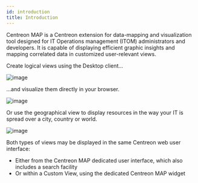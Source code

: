 ```yaml
---
id: introduction
title: Introduction
---
```


Centreon MAP is a Centreon extension for data-mapping and visualization tool designed for IT
Operations management (ITOM) administrators and developers. It is
capable of displaying efficient graphic insights and mapping correlated
data in customized user-relevant views.

Create logical views using the Desktop client\...

![image](assets/data-presentation/desktop.gif)

...and visualize them directly in your browser.

![image](assets/data-presentation/first_page_web.png)

Or use the geographical view to display resources in the way your IT is
spread over a city, country or world.

![image](assets/data-presentation/display_geo_view.gif)


Both types of views may be displayed in the same Centreon web user
interface:

-   Either from the Centreon MAP dedicated user interface, which also
    includes a search facility
-   Or within a Custom View, using the dedicated Centreon MAP widget
